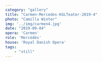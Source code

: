 ```yaml
---
category: "gallery"
title: "Carmen-Mercedes-KGLTeater-2019-4"
photo: "Camilla Winter"
img: '../img/carmen4.jpg'
date: "2019-09-04"
opera: 'Carmen'
role: 'Mercédès'
house: 'Royal Danish Opera'
tags:
    - "still"
---
```

